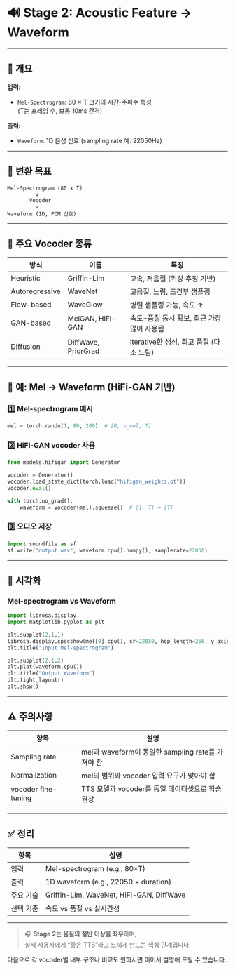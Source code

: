 # 🔊 Stage 2: Acoustic Feature → Waveform

---

## 📌 개요

**입력:**  
- `Mel-Spectrogram`: 80 × T 크기의 시간-주파수 특성  
  (T는 프레임 수, 보통 10ms 간격)

**출력:**  
- `Waveform`: 1D 음성 신호 (sampling rate 예: 22050Hz)

---

## 🔁 변환 목표

```text
Mel-Spectrogram (80 x T)
         ↓
       Vocoder
         ↓
Waveform (1D, PCM 신호)
```

---

## 🧬 주요 Vocoder 종류

| 방식        | 이름               | 특징                                               |
|-------------|--------------------|----------------------------------------------------|
| Heuristic   | Griffin-Lim        | 고속, 저음질 (위상 추정 기반)                     |
| Autoregressive | WaveNet         | 고음질, 느림, 조건부 샘플링                        |
| Flow-based  | WaveGlow           | 병렬 샘플링 가능, 속도 ↑                          |
| GAN-based   | MelGAN, HiFi-GAN   | 속도+품질 동시 확보, 최근 가장 많이 사용됨        |
| Diffusion   | DiffWave, PriorGrad| iterative한 생성, 최고 품질 (다소 느림)           |

---

## 🎯 예: Mel → Waveform (HiFi-GAN 기반)

### 1️⃣ Mel-spectrogram 예시

```python
mel = torch.randn(1, 80, 200)  # [B, n_mel, T]
```

### 2️⃣ HiFi-GAN vocoder 사용

```python
from models.hifigan import Generator

vocoder = Generator()
vocoder.load_state_dict(torch.load("hifigan_weights.pt"))
vocoder.eval()

with torch.no_grad():
    waveform = vocoder(mel).squeeze()  # [1, T] → [T]
```

### 3️⃣ 오디오 저장

```python
import soundfile as sf
sf.write("output.wav", waveform.cpu().numpy(), samplerate=22050)
```

---

## 🎨 시각화

### Mel-spectrogram vs Waveform

```python
import librosa.display
import matplotlib.pyplot as plt

plt.subplot(2,1,1)
librosa.display.specshow(mel[0].cpu(), sr=22050, hop_length=256, y_axis='mel', x_axis='time')
plt.title("Input Mel-spectrogram")

plt.subplot(2,1,2)
plt.plot(waveform.cpu())
plt.title("Output Waveform")
plt.tight_layout()
plt.show()
```

---

## ⚠️ 주의사항

| 항목                | 설명                                                |
|---------------------|-----------------------------------------------------|
| Sampling rate        | mel과 waveform이 동일한 sampling rate를 가져야 함 |
| Normalization        | mel의 범위와 vocoder 입력 요구가 맞아야 함         |
| vocoder fine-tuning | TTS 모델과 vocoder를 동일 데이터셋으로 학습 권장   |

---

## ✅ 정리

| 항목             | 설명                                   |
|------------------|----------------------------------------|
| 입력             | Mel-spectrogram (e.g., 80×T)           |
| 출력             | 1D waveform (e.g., 22050 × duration)   |
| 주요 기술         | Griffin-Lim, WaveNet, HiFi-GAN, DiffWave |
| 선택 기준         | 속도 vs 품질 vs 실시간성              |

---

> 🎧 **Stage 2는 음질의 절반 이상을 좌우**하며,  
> 실제 사용자에게 “좋은 TTS”라고 느끼게 만드는 핵심 단계입니다.

다음으로 각 vocoder별 내부 구조나 비교도 원하시면 이어서 설명해 드릴 수 있습니다.
